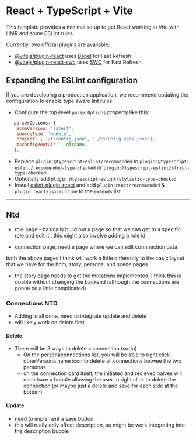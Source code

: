 # React + TypeScript + Vite

This template provides a minimal setup to get React working in Vite with HMR and some ESLint rules.

Currently, two official plugins are available:

- [@vitejs/plugin-react](https://github.com/vitejs/vite-plugin-react/blob/main/packages/plugin-react/README.md) uses [Babel](https://babeljs.io/) for Fast Refresh
- [@vitejs/plugin-react-swc](https://github.com/vitejs/vite-plugin-react-swc) uses [SWC](https://swc.rs/) for Fast Refresh

## Expanding the ESLint configuration

If you are developing a production application, we recommend updating the configuration to enable type aware lint rules:

- Configure the top-level `parserOptions` property like this:

```js
   parserOptions: {
    ecmaVersion: 'latest',
    sourceType: 'module',
    project: ['./tsconfig.json', './tsconfig.node.json'],
    tsconfigRootDir: __dirname,
   },
```

- Replace `plugin:@typescript-eslint/recommended` to `plugin:@typescript-eslint/recommended-type-checked` or `plugin:@typescript-eslint/strict-type-checked`
- Optionally add `plugin:@typescript-eslint/stylistic-type-checked`
- Install [eslint-plugin-react](https://github.com/jsx-eslint/eslint-plugin-react) and add `plugin:react/recommended` & `plugin:react/jsx-runtime` to the `extends` list





---


## Ntd

- role page - basically build out a page so that we can get to a specific role and edit it , this might also involve adding a role id

- connection page, need a page where we can edit connnection data 

both the above pages I think will work a little differently to the basic layout that we have for the hom, story, persona, and scene pages


- the story page needs to get the mutations implemented, I think this is doable without changing the backend (although the connections are gonna be a little complicated)





### Connections NTD

- Adding is all done, need to integrate update and delete
- will likely work on delete first

#### Delete
- There will be 3 ways to delete a connection (sorta)
  - On the personaconnections list, you will be able to right click otherPersona name icon to delete all connections betwee the two personas
  - on the connection card itself, the initiated and recieved halves will each have a bubble allowing the user to right click to delete the connection (or maybe just a delete and save for each side at the bottom)
#### Update
- need to implement a save button
- this will really only affect description, so might be work integrating into the description bubble